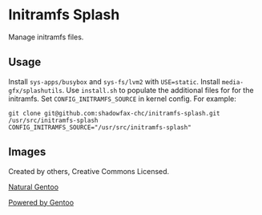 Initramfs Splash
================

Manage initramfs files.


Usage
-----

Install `sys-apps/busybox` and `sys-fs/lvm2` with `USE=static`. Install
`media-gfx/splashutils`. Use `install.sh` to populate the additional files for
for the initramfs. Set `CONFIG_INITRAMFS_SOURCE` in kernel config. For example:

    git clone git@github.com:shadowfax-chc/initramfs-splash.git /usr/src/initramfs-splash
    CONFIG_INITRAMFS_SOURCE="/usr/src/initramfs-splash"


Images
------

Created by others, Creative Commons Licensed.

[Natural Gentoo](http://gentoo-art.org/content/show.php/gentoo+fbsplash+natural_gentoo+1920x1080?content=162492&PHPSESSID=3782da562e3217eeed166e0821fa53f6)

[Powered by Gentoo](http://gentoo-art.org/content/show.php/Powered+by+Gentoo+BootSplash+%5Bfbsplash%5D?content=127492&PHPSESSID=3782da562e3217eeed166e0821fa53f6)
